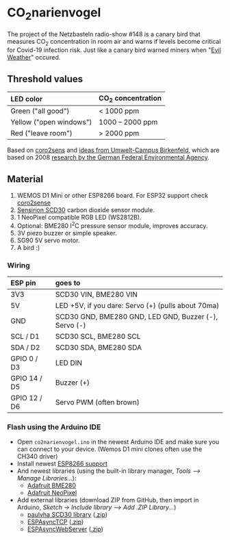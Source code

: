 # CO<sub>2</sub>narienvogel

The project of the Netzbasteln radio-show #148 is a canary bird that measures CO<sub>2</sub> concentration in room air and warns if levels become critical for Covid-19 infection risk. Just like a canary bird warned miners when "[Evil Weather](https://de.wikipedia.org/wiki/B%C3%B6se_Wetter)" occured.


## Threshold values
| LED color                 |CO<sub>2</sub> concentration |
|:--------------------------|:----------------------------|
| Green ("all good")        | < 1000 ppm                  |
| Yellow ("open windows")   | 1000 – 2000 ppm             |
| Red ("leave room")        | \> 2000 ppm                 |

Based on [coro2sens](https://github.com/kmetz/coro2sens) and [ideas from Umwelt-Campus Birkenfeld](https://www.umwelt-campus.de/forschung/projekte/iot-werkstatt/ideen-zur-corona-krise), which are based on 2008 [research by the German Federal Environmental Agency](https://www.umweltbundesamt.de/sites/default/files/medien/pdfs/kohlendioxid_2008.pdf).


## Material
1. WEMOS D1 Mini or other ESP8266 board. For ESP32 support check [coro2sense](https://github.com/kmetz/coro2sens)
1. [Sensirion SCD30](https://www.sensirion.com/de/umweltsensoren/kohlendioxidsensor/kohlendioxidsensoren-co2/) carbon dioxide sensor module.
1. 1 NeoPixel compatible RGB LED (WS2812B). 
1. Optional: BME280 I<sup>2</sup>C pressure sensor module, improves accuracy.   
1. 3V piezo buzzer or simple speaker.
1. SG90 5V servo motor.
1. A bird :) 


### Wiring

| ESP pin      | goes to                                               |
|:-------------|:------------------------------------------------------|
| 3V3          | SCD30 VIN, BME280 VIN                                 |
| 5V           | LED +5V, if you dare: Servo (+) (pulls about 70ma)     |
| GND          | SCD30 GND, BME280 GND, LED GND, Buzzer (-), Servo (-) |
| SCL / D1     | SCD30 SCL, BME280 SCL                                 |
| SDA / D2     | SCD30 SDA, BME280 SDA                                 |
| GPIO 0 / D3  | LED DIN                                               |
| GPIO 14 / D5 | Buzzer (+)                                            |
| GPIO 12 / D6 | Servo PWM (often brown)                               |


### Flash using the Arduino IDE
- Open `co2narienvogel.ino` in the newest Arduino IDE and make sure you can connect to your device. (Wemos D1 mini clones often use the CH340 driver)
- Install newest [ESP8266 support](https://www.heise.de/ct/artikel/Arduino-IDE-installieren-und-fit-machen-fuer-ESP8266-und-ESP32-4130814.html) 
- And newest libraries (using the built-in library manager, *Tools –> Manage Libraries...*): 
  - [Adafruit BME280](https://github.com/adafruit/Adafruit_BME280_Library)
  - [Adafruit NeoPixel](https://github.com/adafruit/Adafruit_NeoPixel)
- Add external libraries (download ZIP from GitHub, then import in Arduino, *Sketch -> Include library –> Add .ZIP Library...*)
  - [paulvha SCD30 library](https://github.com/paulvha/scd30) ([.zip](https://github.com/paulvha/scd30/archive/master.zip))
  - [ESPAsyncTCP](https://github.com/me-no-dev/ESPAsyncTCP) ([.zip](https://github.com/me-no-dev/ESPAsyncTCP/archive/master.zip))
  - [ESPAsyncWebServer](https://github.com/me-no-dev/ESPAsyncWebServer) ([.zip](https://github.com/me-no-dev/ESPAsyncWebServer/archive/master.zip))
